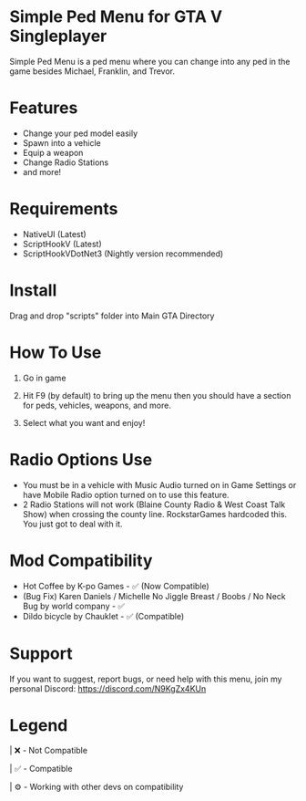 # Simple Ped Menu for GTA V Singleplayer

Simple Ped Menu is a ped menu where you can change into any ped in the game besides Michael, Franklin, and Trevor.

# Features
* Change your ped model easily
* Spawn into a vehicle
* Equip a weapon
* Change Radio Stations
* and more!

# Requirements

* NativeUI (Latest)
* ScriptHookV (Latest)
* ScriptHookVDotNet3 (Nightly version recommended)

# Install
Drag and drop "scripts" folder into Main GTA Directory

# How To Use

1) Go in game 

2) Hit F9 (by default) to bring up the menu then you should have a section for peds, vehicles, weapons, and more.

3) Select what you want and enjoy!

# Radio Options Use

* You must be in a vehicle with Music Audio turned on in Game Settings or have Mobile Radio option turned on to use this feature.
* 2 Radio Stations will not work (Blaine County Radio & West Coast Talk Show) when crossing the county line. RockstarGames hardcoded this. You just got to deal with it.

# Mod Compatibility
* Hot Coffee by K-po Games - ✅ (Now Compatible)
* (Bug Fix) Karen Daniels / Michelle No Jiggle Breast / Boobs / No Neck Bug by world company - ✅
* Dildo bicycle by Chauklet -  ✅ (Compatible)

# Support

If you want to suggest, report bugs, or need help with this menu, join my personal Discord: https://discord.com/N9KgZx4KUn 

# Legend

| ❌ - Not Compatible

| ✅ - Compatible

| ⚙️ - Working with other devs on compatibility
